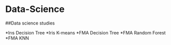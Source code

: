 # Data-Science

##Data science studies

*Irıs Decision Tree
*Iris K-means
*FMA Decision Tree
*FMA Random Forest
*FMA KNN
